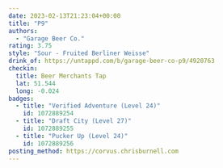 ```yaml
---
date: 2023-02-13T21:23:04+00:00
title: "P9"
authors:
  - "Garage Beer Co."
rating: 3.75
style: "Sour - Fruited Berliner Weisse"
drink_of: https://untappd.com/b/garage-beer-co-p9/4920763
checkin:
  title: Beer Merchants Tap
  lat: 51.544
  long: -0.024
badges:
  - title: "Verified Adventure (Level 24)"
    id: 1072889254
  - title: "Draft City (Level 27)"
    id: 1072889255
  - title: "Pucker Up (Level 24)"
    id: 1072889256
posting_method: https://corvus.chrisburnell.com
---
```

